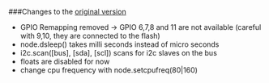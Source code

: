 ###Changes to the [original version](https://github.com/nodemcu/nodemcu-firmware)
- GPIO Remapping removed -> GPIO 6,7,8 and 11 are not available (careful with 9,10, they are connected to the flash)
- node.dsleep() takes milli seconds instead of micro seconds
- i2c.scan([bus], [sda], [scl]) scans for i2c slaves on the bus
- floats are disabled for now
- change cpu frequency with node.setcpufreq(80|160)
